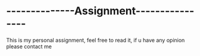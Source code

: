 # --------------Assignment----------------

This is my personal assignment, feel free to read it, if u have any opinion please contact me
